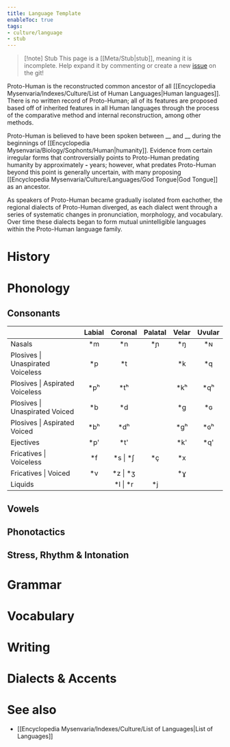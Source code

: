 ```yaml
---
title: Language Template
enableToc: true
tags:
- culture/language
- stub
---
```


> [!note] Stub
> This page is a [[Meta/Stub|stub]], meaning it is incomplete. Help expand it by commenting or create a new [issue](https://github.com/RagtimeGal/quartz--encyclopedia-mysenvaria/issues/new/choose) on the git!



Proto-Human is the reconstructed common ancestor of all [[Encyclopedia Mysenvaria/Indexes/Culture/List of Human Languages|Human languages]]. There is no written record of Proto-Human; all of its features are proposed based off of inherited features in all Human languages through the process of the comparative method and internal reconstruction, among other methods.

Proto-Human is believed to have been spoken between __ and __ during the beginnings of [[Encyclopedia Mysenvaria/Biology/Sophonts/Human|humanity]]. Evidence from certain irregular forms that controversially points to Proto-Human predating humanity by approximately __-__ years; however, what predates Proto-Human beyond this point is generally uncertain, with many proposing [[Encyclopedia Mysenvaria/Culture/Languages/God Tongue|God Tongue]] as an ancestor.

As speakers of Proto-Human became gradually isolated from eachother, the regional dialects of Proto-Human diverged, as each dialect went through a series of systematic changes in pronunciation, morphology, and vocabulary. Over time these dialects began to form mutual unintelligible languages within the Proto-Human language family.
# History

# Phonology

## Consonants
|                                   | Labial |  Coronal   | Palatal | Velar | Uvular |
|:--------------------------------- |:------:|:----------:|:-------:|:-----:|:------:|
| Nasals                            |  \*m   |    \*n     |   \*ɲ   |  \*ŋ  |  \*ɴ   |
| Plosives \| Unaspirated Voiceless |  \*p   |    \*t     |         |  \*k  |  \*q   |
| Plosives \| Aspirated Voiceless   |  \*pʰ  |    \*tʰ    |         | \*kʰ  |  \*qʰ  |
| Plosives \| Unaspirated Voiced    |  \*b   |    \*d     |         |  \*g  |  \*ɢ   |
| Plosives \| Aspirated Voiced      |  \*bʰ  |    \*dʰ    |         | \*gʰ  |  \*ɢʰ  |
| Ejectives                         |  \*p'  |    \*t'    |         | \*k'  |  \*q'  |
| Fricatives \| Voiceless           |  \*f   | \*s \| \*ʃ |   \*ç   |  \*x  |        |
| Fricatives \| Voiced              |  \*v   | \*z \| \*ʒ |         |  \*ɣ  |        |
| Liquids                           |        | \*l \| \*r |   \*j   |       |        |

## Vowels

## Phonotactics

## Stress, Rhythm & Intonation

# Grammar

# Vocabulary

# Writing

# Dialects & Accents

# See also
- [[Encyclopedia Mysenvaria/Indexes/Culture/List of Languages|List of Languages]]
